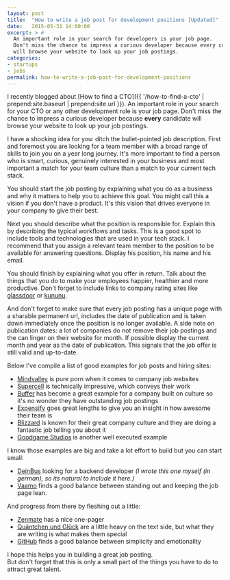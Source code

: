 ```yaml
---
layout: post
title:  "How to write a job post for development positions [Updated]"
date:   2015-05-31 14:00:00
excerpt: > #
  An important role in your search for developers is your job page. 
  Don't miss the chance to impress a curious developer because every candidate 
  will browse your website to look up your job postings.
categories:
- startups
- jobs
permalink: how-to-write-a-job-post-for-development-positions
---
```


I recently blogged about [How to find a CTO]({{ '/how-to-find-a-cto' | prepend:site.baseurl | prepend:site.url }}). An important role in your search for your CTO or any other development role is your job page. Don't miss the chance to impress a curious developer because **every** candidate will browse your website to look up your job postings.

I have a shocking idea for you: ditch the bullet-pointed job description. First and foremost you are looking for a team member with a broad range of skills to join you on a year long journey. It's more important to find a person who is smart, curious, genuinely interested in your business and most important a match for your team culture than a match to your current tech stack.

You should start the job posting by explaining what you do as a business and why it matters to help you to achieve this goal. You might call this a vision if you don't have a product. It's this vision that drives everyone in your company to give their best.

Next you should describe what the position is responsible for. Explain this by describing the typical workflows and tasks. This is a good spot to include tools and technologies that are used in your tech stack. I recommend that you assign a relevant team member to the position to be available for answering questions. Display his position, his name and his email.

You should finish by explaining what you offer in return. Talk about the things that you do to make your employees happier, healthier and more productive. Don't forget to include links to company rating sites like [glassdoor](http://glassdoor.com) or [kununu](http://www.kununu.com/).

And don't forget to make sure that every job posting has a unique page with a sharable permanent url, includes the date of publication and is taken down immediately once the position is no longer available. A side note on publication dates: a lot of companies do not remove their job postings and the can linger on their website for month. If possible display the current month and year as the date of publication. This signals that the job offer is still valid and up-to-date.

Below I've compile a list of good examples for job posts and hiring sites:

 - [Mindvalley](http://www.mindvalley.com/careers) is pure porn when it comes to company job websites
 - [Supercell](http://supercell.com/en/careers/) is technically impressive, which conveys their work
 - [Buffer](https://bufferapp.com/journey/back-end-developer) has become a great example for a company built on culture so it's no wonder they have outstanding job postings
 - [Expensify](http://we.are.expensify.com/) goes great lengths to give you an insight in how awesome their team is
 - [Blizzard](http://eu.blizzard.com/de-de/company/careers/culture.html) is known for their great company culture and they are doing a fantastic job telling you about it
 - [Goodgame Studios](http://www.goodgamestudios.com/de/karriere/karriere-bei-goodgame/) is another well executed example

I know those examples are big and take a lot effort to build but you can start small: 

- [DeinBus](http://mach.deinbus.de/besser/) looking for a backend developer *(I wrote this one myself (in german), so its natural to include it here.)*
- [Vaamo](http://codecraft.vaamo.de/jobs/) finds a good balance between standing out and keeping the job page lean.

And progress from there by fleshing out a little:

- [Zenmate](https://zenmate.com/jobs/) has a nice one-pager
- [Quäntchen und Glück](https://www.qundg.de/jobs/) are a little heavy on the text side, but what they are writing is what makes them special
- [GitHub](https://github.com/about/jobs) finds a good balance between simplicity and emotionality

I hope this helps you in building a great job posting.  
But don't forget that this is only a small part of the things you have to do to attract great talent.
